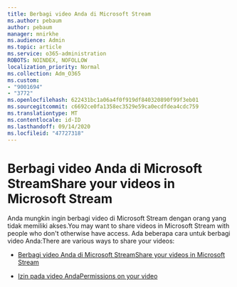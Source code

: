 ```yaml
---
title: Berbagi video Anda di Microsoft Stream
ms.author: pebaum
author: pebaum
manager: mnirkhe
ms.audience: Admin
ms.topic: article
ms.service: o365-administration
ROBOTS: NOINDEX, NOFOLLOW
localization_priority: Normal
ms.collection: Adm_O365
ms.custom:
- "9001694"
- "3772"
ms.openlocfilehash: 622431bc1a06a4f0f919df840320890f99f3eb01
ms.sourcegitcommit: c6692ce0fa1358ec3529e59ca0ecdfdea4cdc759
ms.translationtype: MT
ms.contentlocale: id-ID
ms.lasthandoff: 09/14/2020
ms.locfileid: "47727318"
---
```

# <a name="share-your-videos-in-microsoft-stream"></a><span data-ttu-id="3117e-102">Berbagi video Anda di Microsoft Stream</span><span class="sxs-lookup"><span data-stu-id="3117e-102">Share your videos in Microsoft Stream</span></span>

<span data-ttu-id="3117e-103">Anda mungkin ingin berbagi video di Microsoft Stream dengan orang yang tidak memiliki akses.</span><span class="sxs-lookup"><span data-stu-id="3117e-103">You may want to share videos in Microsoft Stream with people who don't otherwise have access.</span></span> <span data-ttu-id="3117e-104">Ada beberapa cara untuk berbagi video Anda:</span><span class="sxs-lookup"><span data-stu-id="3117e-104">There are various ways to share your videos:</span></span>

- [<span data-ttu-id="3117e-105">Berbagi video Anda di Microsoft Stream</span><span class="sxs-lookup"><span data-stu-id="3117e-105">Share your videos in Microsoft Stream</span></span>](https://docs.microsoft.com/stream/portal-share-video)

- [<span data-ttu-id="3117e-106">Izin pada video Anda</span><span class="sxs-lookup"><span data-stu-id="3117e-106">Permissions on your video</span></span>](https://docs.microsoft.com/stream/portal-share-video#permissions-on-your-video)
